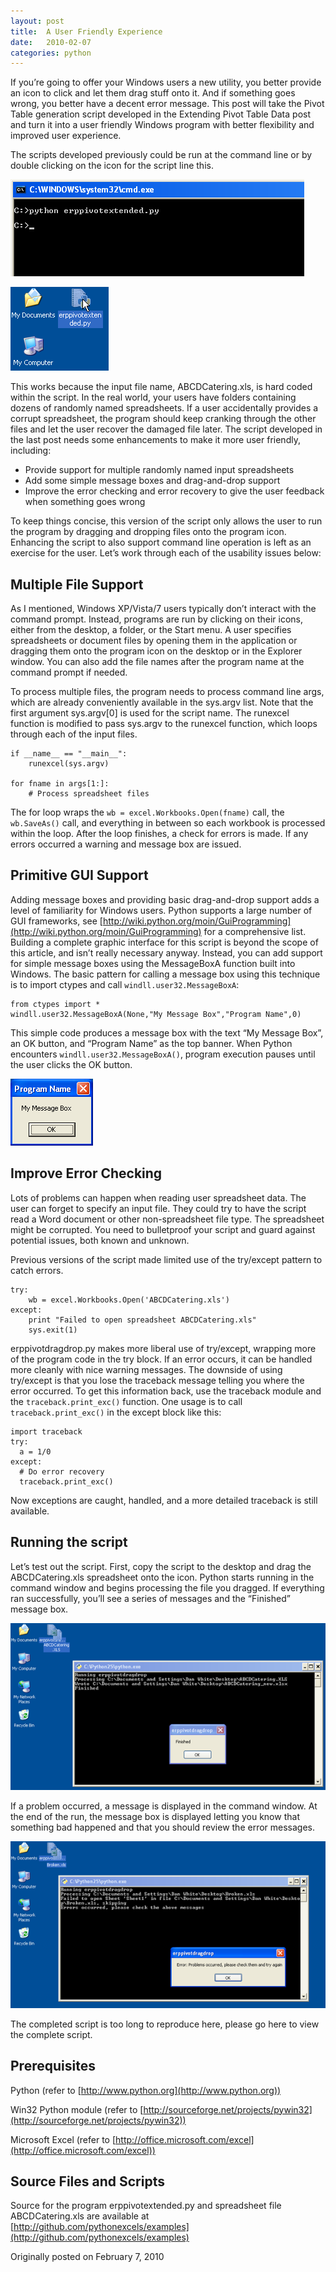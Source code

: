```yaml
---
layout: post
title:  A User Friendly Experience
date:   2010-02-07
categories: python
---
```


If you’re going to offer your Windows users a new utility, you better provide an
icon to click and let them drag stuff onto it. And if something goes wrong, you
better have a decent error message. This post will take the Pivot Table
generation script developed in the Extending Pivot Table Data post and turn it
into a user friendly Windows program with better flexibility and improved user
experience.

The scripts developed previously could be run at the command line or by double
clicking on the icon for the script line this.

![Command Line](/assets/images/20100207_commandexe1.png)

![Script Icon](/assets/images/20100207_erpicon.png)

This works because the input file name, ABCDCatering.xls, is hard coded within
the script. In the real world, your users have folders containing dozens of
randomly named spreadsheets. If a user accidentally provides a corrupt
spreadsheet, the program should keep cranking through the other files and let
the user recover the damaged file later. The script developed in the last post
needs some enhancements to make it more user friendly, including:

* Provide support for multiple randomly named input spreadsheets
* Add some simple message boxes and drag-and-drop support
* Improve the error checking and error recovery to give the user feedback when something goes wrong

To keep things concise, this version of the script only allows the user to run
the program by dragging and dropping files onto the program icon. Enhancing the
script to also support command line operation is left as an exercise for the
user. Let’s work through each of the usability issues below:

## Multiple File Support

As I mentioned, Windows XP/Vista/7 users typically don’t interact with the
command prompt. Instead, programs are run by clicking on their icons, either
from the desktop, a folder, or the Start menu. A user specifies spreadsheets or
document files by opening them in the application or dragging them onto the
program icon on the desktop or in the Explorer window. You can also add the file
names after the program name at the command prompt if needed.

To process multiple files, the program needs to process command line args, which
are already conveniently available in the sys.argv list. Note that the first
argument sys.argv[0] is used for the script name. The runexcel function is
modified to pass sys.argv to the runexcel function, which loops through each of
the input files.

```
if __name__ == "__main__":
    runexcel(sys.argv)

for fname in args[1:]:
    # Process spreadsheet files
```

The for loop wraps the ``wb = excel.Workbooks.Open(fname)`` call, the ``wb.SaveAs()``
call, and everything in between so each workbook is processed within the loop.
After the loop finishes, a check for errors is made. If any errors occurred a
warning and message box are issued.

## Primitive GUI Support

Adding message boxes and providing basic drag-and-drop support adds a level of
familiarity for Windows users. Python supports a large number of GUI frameworks,
see
[http://wiki.python.org/moin/GuiProgramming](http://wiki.python.org/moin/GuiProgramming)
for a comprehensive list. Building a complete graphic interface for this script
is beyond the scope of this article, and isn’t really necessary anyway. Instead,
you can add support for simple message boxes using the MessageBoxA function
built into Windows. The basic pattern for calling a message box using this
technique is to import ctypes and call ``windll.user32.MessageBoxA``:

```
from ctypes import *
windll.user32.MessageBoxA(None,"My Message Box","Program Name",0)
```

This simple code produces a message box with the text “My Message Box”, an OK
button, and “Program Name” as the top banner. When Python encounters
``windll.user32.MessageBoxA()``, program execution pauses until the user clicks
the OK button.

![Messsage Box](/assets/images/20100207_messagebox.png)

## Improve Error Checking

Lots of problems can happen when reading user spreadsheet data. The user can
forget to specify an input file. They could try to have the script read a Word
document or other non-spreadsheet file type. The spreadsheet might be corrupted.
You need to bulletproof your script and guard against potential issues, both
known and unknown.

Previous versions of the script made limited use of the try/except pattern to
catch errors.

```
try:
    wb = excel.Workbooks.Open('ABCDCatering.xls')
except:
    print "Failed to open spreadsheet ABCDCatering.xls"
    sys.exit(1)
```

erppivotdragdrop.py makes more liberal use of try/except, wrapping more of the
program code in the try block. If an error occurs, it can be handled more
cleanly with nice warning messages. The downside of using try/except is that you
lose the traceback message telling you where the error occurred. To get this
information back, use the traceback module and the
``traceback.print_exc()`` function. One usage is to call ``traceback.print_exc()`` in the
except block like this:

```
import traceback
try:
  a = 1/0
except:
  # Do error recovery
  traceback.print_exc()
```

Now exceptions are caught, handled, and a more detailed traceback is still available.

## Running the script

Let’s test out the script. First, copy the script to the desktop and drag the
ABCDCatering.xls spreadsheet onto the icon. Python starts running in the command
window and begins processing the file you dragged. If everything ran
successfully, you’ll see a series of messages and the “Finished” message box.

![Finished](/assets/images/20100207_noerror.png)

If a problem occurred, a message is displayed in the command window. At the end
of the run, the message box is displayed letting you know that something bad
happened and that you should review the error messages.

![Error Message](/assets/images/20100207_haserror.png)

The completed script is too long to reproduce here, please go here to view the
complete script.

## Prerequisites

Python (refer to [http://www.python.org](http://www.python.org))

Win32 Python module (refer to [http://sourceforge.net/projects/pywin32](http://sourceforge.net/projects/pywin32))

Microsoft Excel (refer to [http://office.microsoft.com/excel](http://office.microsoft.com/excel))

## Source Files and Scripts

Source for the program erppivotextended.py and spreadsheet file ABCDCatering.xls
are available at [http://github.com/pythonexcels/examples](http://github.com/pythonexcels/examples)

Originally posted on February 7, 2010
